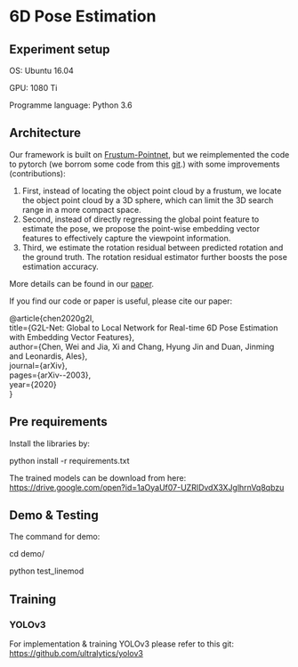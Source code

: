 # 6D Pose Estimation
## Experiment setup

OS: Ubuntu 16.04

GPU: 1080 Ti

Programme language: Python 3.6


## Architecture
Our framework is built on [Frustum-Pointnet](https://github.com/charlesq34/frustum-pointnets), but we reimplemented the code to pytorch (we borrom some code from this [git](https://github.com/fxia22/pointnet.pytorch).) with some improvements (contributions):   
1. First, instead of locating the object point cloud by a frustum, we locate the object point cloud by a 3D sphere, which can limit the 3D search range in a more compact space.   
2. Second, instead of directly regressing the global point feature to estimate the pose, we propose the point-wise embedding vector features to effectively capture the viewpoint information.  
3. Third, we estimate the rotation residual between predicted rotation and the ground truth. The rotation residual estimator further boosts the pose estimation accuracy.

More details can be found in our [paper](https://arxiv.org/abs/2003.11089).

If you find our code or paper is useful, please cite our paper:

@article{chen2020g2l,<br>
  title={G2L-Net: Global to Local Network for Real-time 6D Pose Estimation with Embedding Vector Features},<br>
  author={Chen, Wei and Jia, Xi and Chang, Hyung Jin and Duan, Jinming and Leonardis, Ales},<br>
  journal={arXiv},<br>
  pages={arXiv--2003},<br>
  year={2020}<br>
}<br>

## Pre requirements
Install the libraries by:

python install -r requirements.txt

The trained models can be download from here: https://drive.google.com/open?id=1aOyaUf07-UZRIDvdX3XJglhrnVq8qbzu

## Demo & Testing
The command for demo:

cd demo/

python test_linemod

## Training
### YOLOv3
For implementation & training YOLOv3 please refer to this git: https://github.com/ultralytics/yolov3



